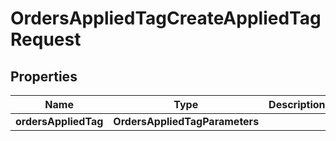 

# OrdersAppliedTagCreateAppliedTagRequest


## Properties

| Name | Type | Description | Notes |
|------------ | ------------- | ------------- | -------------|
|**ordersAppliedTag** | **OrdersAppliedTagParameters** |  |  [optional] |



